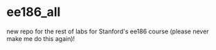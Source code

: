 # ee186_all
new repo for the rest of labs for Stanford's ee186 course (please never make me do this again)!
